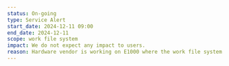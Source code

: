```yaml
---
status: On-going
type: Service Alert
start_date: 2024-12-11 09:00
end_date: 2024-12-11 
scope: work file system
impact: We do not expect any impact to users. 
reason: Hardware vendor is working on E1000 where the work file system is hosted 
---
```

